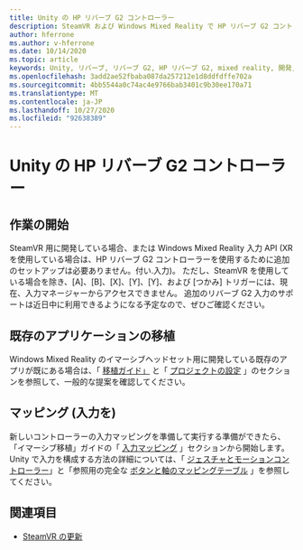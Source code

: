 ```yaml
---
title: Unity の HP リバーブ G2 コントローラー
description: SteamVR および Windows Mixed Reality で HP リバーブ G2 コントローラーを使用する方法について説明します。
author: hferrone
ms.author: v-hferrone
ms.date: 10/14/2020
ms.topic: article
keywords: Unity, リバーブ, リバーブ G2, HP リバーブ G2, mixed reality, 開発, モーションコントローラー, ユーザー入力, 機能, 新しいプロジェクト, エミュレーター, ドキュメント, ガイド, 機能, ホログラム, ゲーム開発
ms.openlocfilehash: 3add2ae52fbaba087da257212e1d8ddfdffe702a
ms.sourcegitcommit: 4bb5544a0c74ac4e9766bab3401c9b30ee170a71
ms.translationtype: MT
ms.contentlocale: ja-JP
ms.lasthandoff: 10/27/2020
ms.locfileid: "92638389"
---
```

# <a name="hp-reverb-g2-controllers-in-unity"></a>Unity の HP リバーブ G2 コントローラー

## <a name="getting-started"></a>作業の開始

SteamVR 用に開発している場合、または Windows Mixed Reality 入力 API (XR を使用している場合は、HP リバーブ G2 コントローラーを使用するために追加のセットアップは必要ありません。付い.入力)。 ただし、SteamVR を使用している場合を除き、[A]、[B]、[X]、[Y]、[Y]、および [つかみ] トリガーには、現在、入力マネージャーからアクセスできません。 追加のリバーブ G2 入力のサポートは近日中に利用できるようになる予定なので、ぜひご確認ください。

## <a name="porting-existing-applications"></a>既存のアプリケーションの移植

Windows Mixed Reality のイマーシブヘッドセット用に開発している既存のアプリが既にある場合は、「 [移植ガイド」](../porting-apps/porting-guides.md) と「 [プロジェクトの設定](https://docs.microsoft.com/windows/mixed-reality/develop/porting-apps/porting-guides?tabs=project#unity-porting-guidance) 」のセクションを参照して、一般的な提案を確認してください。

## <a name="mapping-input"></a>マッピング (入力を)

新しいコントローラーの入力マッピングを準備して実行する準備ができたら、「イマーシブ移植」ガイドの「 [入力マッピング](https://docs.microsoft.com/windows/mixed-reality/develop/porting-apps/porting-guides?tabs=input#unity-porting-guidance) 」セクションから開始します。 Unity で入力を構成する方法の詳細については、「 [ジェスチャとモーションコントローラー](gestures-and-motion-controllers-in-unity.md)」と「参照用の完全な [ボタンと軸のマッピングテーブル](gestures-and-motion-controllers-in-unity.md#using-hp-reverb-g2-controllers) 」を参照してください。

## <a name="see-also"></a>関連項目
* [SteamVR の更新](../porting-apps/updating-your-steamvr-application-for-windows-mixed-reality.md)